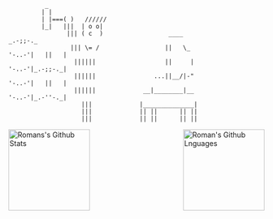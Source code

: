               _
             | |
             | |===( )   //////
             |_|   |||  | o o|
                    ||| ( c  )                  ____                                   _.-;;-._
                     ||| \= /                  ||   \_                          '-..-'|   ||   |
                      ||||||                   ||     |                         '-..-'|_.-;;-._|
                      ||||||                ...||__/|-"                         '-..-'|   ||   |
                      ||||||             __|________|__                         '-..-'|_.-''-._|
                        |||             |______________|               
                        |||             || ||      || ||
                        |||             || ||      || ||

<img height="160em" align="left" alt="Romans's Github Stats" src="https://github-readme-stats.codestackr.vercel.app/api?username=tensegrity666&show_icons=true" />
<img height="160em" align="right" alt="Roman's Github Lnguages" src="https://github-readme-stats-eight-theta.vercel.app/api/top-langs/?username=tensegrity666&theme=vue&layout=compact" />
